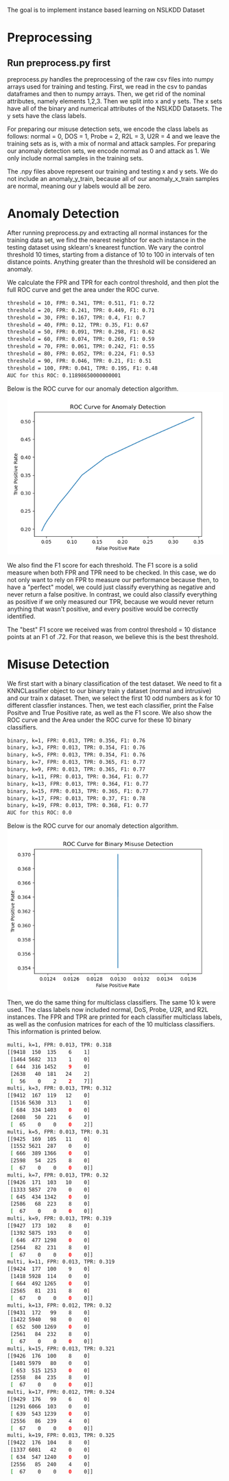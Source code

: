The goal is to implement instance based learning on NSLKDD Dataset

# Preprocessing

## Run preprocess.py first

preprocess.py handles the preprocessing of the raw csv files into numpy arrays used for training and testing. First, we read in the csv to pandas dataframes and then to numpy arrays. Then, we get rid of the nominal attributes, namely elements 1,2,3. Then we split into x and y sets. The x sets have all of the binary and numerical attributes of the NSLKDD Datasets. The y sets have the class labels. 

For preparing our misuse detection sets, we encode the class labels as follows: normal = 0, DOS = 1, Probe = 2, R2L = 3, U2R = 4 and we leave the training sets as is, with a mix of normal and attack samples. For preparing our anomaly detection sets, we encode normal as 0 and attack as 1. We only include normal samples in the training sets.

The .npy files above represent our training and testing x and y sets. We do not include an anomaly_y_train, because all of our anomaly_x_train samples are normal, meaning our y labels would all be zero.


# Anomaly Detection
After running preprocess.py and extracting all normal instances for the training data set, we find the nearest neighbor for each instance in the testing dataset using sklearn's knearest function. We vary the control threshold 10 times, starting from a distance of 10 to 100 in intervals of ten distance points. Anything greater than the threshold will be considered an anomaly. 

We calculate the FPR and TPR for each control threshold, and then plot the full ROC curve and get the area under the ROC curve. 

```bash
threshold = 10, FPR: 0.341, TPR: 0.511, F1: 0.72
threshold = 20, FPR: 0.241, TPR: 0.449, F1: 0.71
threshold = 30, FPR: 0.167, TPR: 0.4, F1: 0.7
threshold = 40, FPR: 0.12, TPR: 0.35, F1: 0.67
threshold = 50, FPR: 0.091, TPR: 0.298, F1: 0.62
threshold = 60, FPR: 0.074, TPR: 0.269, F1: 0.59
threshold = 70, FPR: 0.061, TPR: 0.242, F1: 0.55
threshold = 80, FPR: 0.052, TPR: 0.224, F1: 0.53
threshold = 90, FPR: 0.046, TPR: 0.21, F1: 0.51
threshold = 100, FPR: 0.041, TPR: 0.195, F1: 0.48
AUC for this ROC: 0.11898650000000001
```
Below is the ROC curve for our anomaly detection algorithm.
![Anomaly ROC Curve](AnomalyDetectionROC.png)

We also find the F1 score for each threshold. The F1 score is a solid measure when both FPR and TPR need to be checked. In this case, we do not only want to rely on FPR to measure our performance because then, to have a "perfect" model, we could just classify everything as negative and never return a false positive. In contrast, we could also classify everything as positive if we only measured our TPR, because we would never return anything that wasn't positive, and every positive would be correctly identified.

The "best" F1 score we received was from control threshold = 10 distance points at an F1 of .72. For that reason, we believe this is the best threshold.

# Misuse Detection
We first start with a binary classification of the test dataset. We need to fit a KNNCLassifier object to our binary train y dataset (normal and intrusive) and our train x dataset. Then, we select the first 10 odd numbers as k for 10 different classfier instances. Then, we test each classifier, print the False Positve and True Positive rate, as well as the F1 score. We also show the ROC curve and the Area under the ROC curve for these 10 binary classifiers.
```bash
binary, k=1, FPR: 0.013, TPR: 0.356, F1: 0.76
binary, k=3, FPR: 0.013, TPR: 0.354, F1: 0.76
binary, k=5, FPR: 0.013, TPR: 0.354, F1: 0.76
binary, k=7, FPR: 0.013, TPR: 0.365, F1: 0.77
binary, k=9, FPR: 0.013, TPR: 0.365, F1: 0.77
binary, k=11, FPR: 0.013, TPR: 0.364, F1: 0.77
binary, k=13, FPR: 0.013, TPR: 0.364, F1: 0.77
binary, k=15, FPR: 0.013, TPR: 0.365, F1: 0.77
binary, k=17, FPR: 0.013, TPR: 0.37, F1: 0.78
binary, k=19, FPR: 0.013, TPR: 0.368, F1: 0.77
AUC for this ROC: 0.0
```
Below is the ROC curve for our anomaly detection algorithm.
![Binary Misuse ROC Curve](MisuseDetectionROC.png)

Then, we do the same thing for multiclass classifiers. The same 10 k were used. The class labels now included normal, DoS, Probe, U2R, and R2L instances. The FPR and TPR are printed for each classifier multiclass labels, as well as the confusion matrices for each of the 10 multiclass classifiers. This information is printed below.

```bash
multi, k=1, FPR: 0.013, TPR: 0.318
[[9418  150  135    6    1]
 [1464 5682  313    1    0]
 [ 644  316 1452    9    0]
 [2638   40  181   24    2]
 [  56    0    2    2    7]]
multi, k=3, FPR: 0.013, TPR: 0.312
[[9412  167  119   12    0]
 [1516 5630  313    1    0]
 [ 684  334 1403    0    0]
 [2608   50  221    6    0]
 [  65    0    0    0    2]]
multi, k=5, FPR: 0.013, TPR: 0.31
[[9425  169  105   11    0]
 [1552 5621  287    0    0]
 [ 666  389 1366    0    0]
 [2598   54  225    8    0]
 [  67    0    0    0    0]]
multi, k=7, FPR: 0.013, TPR: 0.32
[[9426  171  103   10    0]
 [1333 5857  270    0    0]
 [ 645  434 1342    0    0]
 [2586   68  223    8    0]
 [  67    0    0    0    0]]
multi, k=9, FPR: 0.013, TPR: 0.319
[[9427  173  102    8    0]
 [1392 5875  193    0    0]
 [ 646  477 1298    0    0]
 [2564   82  231    8    0]
 [  67    0    0    0    0]]
multi, k=11, FPR: 0.013, TPR: 0.319
[[9424  177  100    9    0]
 [1418 5928  114    0    0]
 [ 664  492 1265    0    0]
 [2565   81  231    8    0]
 [  67    0    0    0    0]]
multi, k=13, FPR: 0.012, TPR: 0.32
[[9431  172   99    8    0]
 [1422 5940   98    0    0]
 [ 652  500 1269    0    0]
 [2561   84  232    8    0]
 [  67    0    0    0    0]]
multi, k=15, FPR: 0.013, TPR: 0.321
[[9426  176  100    8    0]
 [1401 5979   80    0    0]
 [ 653  515 1253    0    0]
 [2558   84  235    8    0]
 [  67    0    0    0    0]]
multi, k=17, FPR: 0.012, TPR: 0.324
[[9429  176   99    6    0]
 [1291 6066  103    0    0]
 [ 639  543 1239    0    0]
 [2556   86  239    4    0]
 [  67    0    0    0    0]]
multi, k=19, FPR: 0.013, TPR: 0.325
[[9422  176  104    8    0]
 [1337 6081   42    0    0]
 [ 634  547 1240    0    0]
 [2556   85  240    4    0]
 [  67    0    0    0    0]]


```